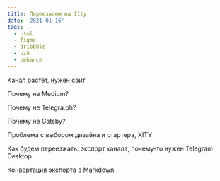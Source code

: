 ```yaml
---
title: Переезжаем на 11ty
date: '2021-01-16'
tags:
  - html
  - figma
  - dribbble
  - ui8
  - behance
---
```


Канал растёт, нужен сайт

Почему не Medium?

Почему не Telegra.ph?

Почему не Gatsby?

Проблема с выбором дизайна и стартера, XITY

Как будем переезжать: экспорт канала, почему-то нужен Telegram Desktop

Конвертация экспорта в Markdown

